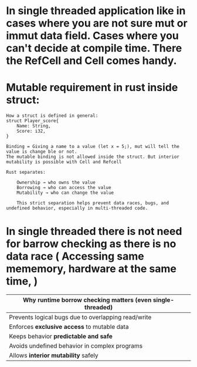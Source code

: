 # In single threaded application like in cases where you are not sure mut or immut data field. Cases where you can't decide at compile time. There the RefCell and Cell comes handy.

# Mutable requirement in rust inside struct:

    How a struct is defined in general:
    struct Player_score{
        Name: String,
        Score: i32,
    }

    Binding = Giving a name to a value (let x = 5;), mut will tell the value is change ble or not.
    The mutable binding is not allowed inside the struct. But interior mutability is possible with Cell and Refcell
     
    Rust separates:

        Ownership → who owns the value
        Borrowing → who can access the value
        Mutability → who can change the value

        This strict separation helps prevent data races, bugs, and undefined behavior, especially in multi-threaded code.
    
# In single threaded there is not need for barrow checking as there is no data race ( Accessing same mememory, hardware at the same time, )

| Why runtime borrow checking matters (even single-threaded) |
| ---------------------------------------------------------- |
| Prevents logical bugs due to overlapping read/write        |
| Enforces **exclusive access** to mutable data              |
| Keeps behavior **predictable and safe**                    |
| Avoids undefined behavior in complex programs              |
| Allows **interior mutability** safely                      |

    
